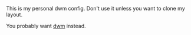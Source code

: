 This is my personal dwm config. Don't use it unless you want to clone my layout.

You probably want [dwm][dwm-website] instead.

[dwm-website]: https://dwm.suckless.org
